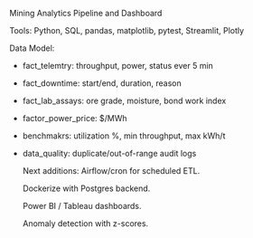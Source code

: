 Mining Analytics Pipeline and Dashboard

Tools: Python, SQL, pandas, matplotlib, pytest, Streamlit, Plotly

Data Model:
- fact_telemtry: throughput, power, status ever 5 min
- fact_downtime: start/end, duration, reason
- fact_lab_assays: ore grade, moisture, bond work index
- factor_power_price: $/MWh
- benchmakrs: utilization %, min throughput, max kWh/t
- data_quality: duplicate/out-of-range audit logs

  Next additions:
    Airflow/cron for scheduled ETL.

    Dockerize with Postgres backend.

    Power BI / Tableau dashboards.

    Anomaly detection with z-scores.

